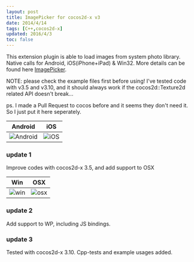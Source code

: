 ```yaml
---
layout: post
title: ImagePicker for cocos2d-x v3
date: 2014/4/14
tags: [C++,cocos2d-x]
updated: 2016/4/3
toc: false
---
```


This extension plugin is able to load images from system photo library. Native calls for Android, iOS(iPhone+iPad) & Win32. More details can be found here [ImagePicker](https://github.com/qiankanglai/ImagePicker).

<!--more-->

NOTE: please check the example files first before using! I've tested code with v3.5 and v3.10, and it should always work if the cocos2d::Texture2d related API doesn't break...

ps. I made a Pull Request to cocos before and it seems they don't need it. So I just put it here seperately.

| Android | iOS |
|--------------------------------------------------------------------------|----------------------------------------------------------------------------|
| ![Android](/images/imagepicker_android.png) | ![iOS](/images/imagepicker_ios.png) |

### update 1

Improve codes with cocos2d-x 3.5, and add support to OSX

| Win | OSX |
|--------------------------------------------------------------------------|----------------------------------------------------------------------------|
| ![win](/images/imagepicker_win.jpg) | ![osx](/images/imagepicker_osx.jpg) |

### update 2

Add support to WP, including JS bindings.

### update 3

Tested with cocos2d-x 3.10. Cpp-tests and example usages added.